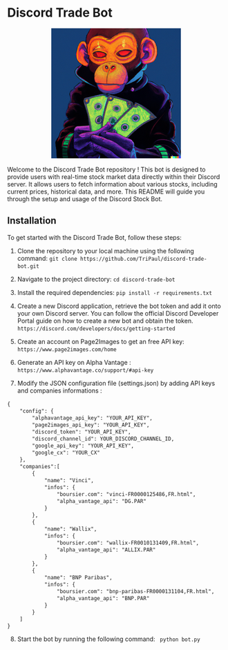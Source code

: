 # Discord Trade Bot

<p align="center">
    <img src="bot.png" alt="Bot Logo" width="300" height="300"/>
</p>

Welcome to the Discord Trade Bot repository ! This bot is designed to provide users with real-time stock market data directly within their Discord server. It allows users to fetch information about various stocks, including current prices, historical data, and more. This README will guide you through the setup and usage of the Discord Stock Bot.

## Installation

To get started with the Discord Trade Bot, follow these steps:

1. Clone the repository to your local machine using the following command:
```git clone https://github.com/TriPaul/discord-trade-bot.git```

2. Navigate to the project directory:
```cd discord-trade-bot```

3. Install the required dependencies:
```pip install -r requirements.txt```

4. Create a new Discord application, retrieve the bot token and add it onto your own Discord server. You can follow the official Discord Developer Portal guide on how to create a new bot and obtain the token.
```https://discord.com/developers/docs/getting-started```

5. Create an account on Page2Images to get an free API key:
```https://www.page2images.com/home```

6. Generate an API key on Alpha Vantage : 
```https://www.alphavantage.co/support/#api-key```

7. Modify the JSON configuration file (settings.json) by adding API keys and companies informations :
```
{
    "config": {
        "alphavantage_api_key": "YOUR_API_KEY",
        "page2images_api_key": "YOUR_API_KEY",
        "discord_token": "YOUR_API_KEY",
        "discord_channel_id": YOUR_DISCORD_CHANNEL_ID,
        "google_api_key": "YOUR_API_KEY",
        "google_cx": "YOUR_CX"
    },
    "companies":[
        {
            "name": "Vinci",
            "infos": {
                "boursier.com": "vinci-FR0000125486,FR.html",
                "alpha_vantage_api": "DG.PAR"
            }
        },
        {
            "name": "Wallix",
            "infos": {
                "boursier.com": "wallix-FR0010131409,FR.html",
                "alpha_vantage_api": "ALLIX.PAR"
            }
        },
        {
            "name": "BNP Paribas",
            "infos": {
                "boursier.com": "bnp-paribas-FR0000131104,FR.html",
                "alpha_vantage_api": "BNP.PAR"
            }
        }
    ]
}
```

8. Start the bot by running the following command:
``` python bot.py```


